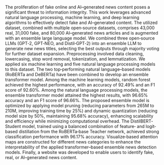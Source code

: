 The proliferation of fake online and AI–generated news content poses a significant threat to information integrity. This work leverages advanced natural language processing, machine learning, and deep learning algorithms to effectively detect fake and AI–generated content. The utilized dataset, combined with multiple open‐source datasets, comprises 43,000 real, 31,000 fake, and 80,000 AI–generated news articles and is augmented with an ensemble large language model. We combined three open‐source LLMs (GPT‐2, GPT‐NEO, and Distil‐GPT‐2) into an ensemble LLM to generate new news titles, selecting the best outputs through majority voting for further dataset expansion. Preprocessing involved data cleaning, lowercasing, stop word removal, tokenization, and lemmatization. We applied six machine learning and five natural language processing models to this dataset. The two top‐performing natural language–based models (RoBERTa and DeBERTa) have been combined to develop an ensemble transformer model. Among the machine learning models, random forest achieved the highest performance, with an accuracy of 92.49% and an F1 score of 92.60%. Among the natural language processing models, the ensemble transformer model attained the highest results, with 96.65% accuracy and an F1 score of 96.66%. The proposed ensemble model is optimized by applying model pruning (reducing parameters from 265M to 210M, improving training time by 25%) and dynamic quantization (reducing model size by 50%, maintaining 95.68% accuracy), enhancing scalability and efficiency while minimizing computational overhead. The DistilBERT‐Student model, trained using a balanced combination of feature‐ and logit‐based distillation from the RoBERTa‐base Teacher network, achieved strong classification performance with 96.17% accuracy. Visualize‐based attention maps are constructed for different news categories to enhance the interpretability of the applied transformer–based ensemble news detection models. Finally, a website was developed to enable users to identify fake, real, or AI–generated news content. 

